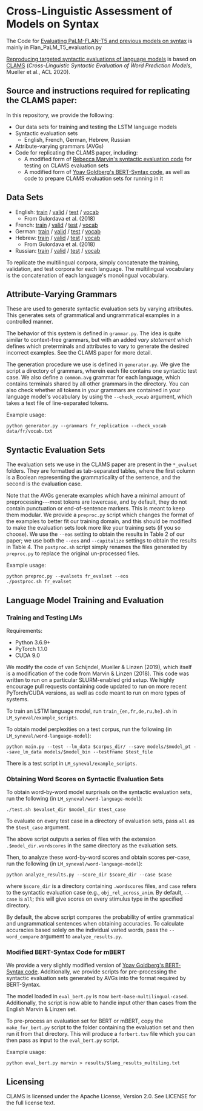 # Cross-Linguistic Assessment of Models on Syntax
The Code for [Evaluating PaLM-FLAN-T5 and previous models on syntax](https://github.com/Bachstelze/clams/blob/master/combined_Evaluating_PaLM_Flan_T5_on_Syntax_20_03.pdf) is mainly in Flan_PaLM_T5_evaluation.py

[Reproducing targeted syntactic evaluations of language models](https://raw.githubusercontent.com/Bachstelze/clams/master/Testing_the_reproducibility_of_syntactic_language_model_evaluations-2023.pdf) is based on [CLAMS](https://aclanthology.org/2020.acl-main.490) (*Cross-Linguistic Syntactic Evaluation of Word Prediction Models*, Mueller et al., ACL 2020).

## Source and instructions required for replicating the CLAMS paper:

In this repository, we provide the following:

- Our data sets for training and testing the LSTM language models
- Syntactic evaluation sets
	- English, French, German, Hebrew, Russian
- Attribute-varying grammars (AVGs)
- Code for replicating the CLAMS paper, including:
	- A modified form of [Rebecca Marvin's syntactic evaluation code](https://github.com/BeckyMarvin/LM_syneval) for testing on CLAMS evaluation sets
	- A modified form of [Yoav Goldberg's BERT-Syntax code](https://github.com/yoavg/bert-syntax), as well as code to prepare CLAMS evaluation sets for running in it

## Data Sets
- English: [train](https://dl.fbaipublicfiles.com/colorless-green-rnns/training-data/English/train.txt) / [valid](https://dl.fbaipublicfiles.com/colorless-green-rnns/training-data/English/valid.txt) / [test](https://dl.fbaipublicfiles.com/colorless-green-rnns/training-data/English/test.txt) / [vocab](https://dl.fbaipublicfiles.com/colorless-green-rnns/training-data/English/vocab.txt)
	- From Gulordava et al. (2018)
- French: [train](https://zenodo.org/record/3774712/files/fr_train.txt?download=1) / [valid](https://zenodo.org/record/3774712/files/fr_valid.txt?download=1) / [test](https://zenodo.org/record/3774712/files/fr_test.txt?download=1) / [vocab](https://zenodo.org/record/3774712/files/fr_vocab.txt?download=1)
- German: [train](https://zenodo.org/record/3774712/files/de_train.txt?download=1) / [valid](https://zenodo.org/record/3774712/files/de_valid.txt?download=1) / [test](https://zenodo.org/record/3774712/files/de_test.txt?download=1) / [vocab](https://zenodo.org/record/3774712/files/de_vocab.txt?download=1)
- Hebrew: [train](https://dl.fbaipublicfiles.com/colorless-green-rnns/training-data/Hebrew/train.txt) / [valid](https://dl.fbaipublicfiles.com/colorless-green-rnns/training-data/Hebrew/valid.txt) / [test](https://dl.fbaipublicfiles.com/colorless-green-rnns/training-data/Hebrew/test.txt) / [vocab](https://dl.fbaipublicfiles.com/colorless-green-rnns/training-data/Hebrew/vocab.txt)
	- From Gulordava et al. (2018)
- Russian: [train](https://zenodo.org/record/3774712/files/ru_train.txt?download=1) / [valid](https://zenodo.org/record/3774712/files/ru_valid.txt?download=1) / [test](https://zenodo.org/record/3774712/files/ru_test.txt?download=1) / [vocab](https://zenodo.org/record/3774712/files/ru_vocab.txt?download=1)

To replicate the multilingual corpora, simply concatenate the training, validation, and test corpora for each language. The multilingual vocabulary is the concatenation of each language's monolingual vocabulary.

## Attribute-Varying Grammars
These are used to generate syntactic evaluation sets by varying attributes. This generates sets of grammatical and ungrammatical examples in a controlled manner.

The behavior of this system is defined in `grammar.py`. The idea is quite similar to context-free grammars, but with an added *vary statement* which defines which preterminals and attributes to vary to generate the desired incorrect examples. See the CLAMS paper for more detail.

The generation procedure we use is defined in `generator.py`. We give the script a directory of grammars, wherein each file contains one syntactic test case. We also define a `common.avg` grammar for each language, which contains terminals shared by all other grammars in the directory. You can also check whether all tokens in your grammars are contained in your language model's vocabulary by using the `--check_vocab` argument, which takes a text file of line-separated tokens.

Example usage:
```
python generator.py --grammars fr_replication --check_vocab data/fr/vocab.txt
```

## Syntactic Evaluation Sets
The evaluation sets we use in the CLAMS paper are present in the `*_evalset` folders. They are formatted as tab-separated tables, where the first column is a Boolean representing the grammaticality of the sentence, and the second is the evaluation case.

Note that the AVGs generate examples which have a minimal amount of preprocessing---most tokens are lowercase, and by default, they do not contain punctuation or end-of-sentence markers. This is meant to keep them modular. We provide a `preproc.py` script which changes the format of the examples to better fit our training domain, and this should be modified to make the evaluation sets look more like your training sets (if you so choose). We use the `--eos` setting to obtain the results in Table 2 of our paper; we use both the `--eos` and `--capitalize` settings to obtain the results in Table 4. The `postproc.sh` script simply renames the files generated by `preproc.py` to replace the original un-processed files.

Example usage:
```
python preproc.py --evalsets fr_evalset --eos
./postproc.sh fr_evalset
```

## Language Model Training and Evaluation
### Training and Testing LMs
Requirements:
- Python 3.6.9+
- PyTorch 1.1.0
- CUDA 9.0

We modify the code of van Schijndel, Mueller & Linzen (2019), which itself is a modification of the code from Marvin & Linzen (2018). This code was written to run on a particular SLURM-enabled grid setup. We highly encourage pull requests containing code updated to run on more recent PyTorch/CUDA versions, as well as code meant to run on more types of systems.

To train an LSTM language model, run `train_{en,fr,de,ru,he}.sh` in `LM_syneval/example_scripts`.

To obtain model perplexities on a test corpus, run the following (in `LM_syneval/word-language-model`):
```
python main.py --test --lm_data $corpus_dir/ --save models/$model_pt --save_lm_data models/$model_bin --testfname $test_file
```
There is a test script in `LM_syneval/example_scripts`.

### Obtaining Word Scores on Syntactic Evaluation Sets

To obtain word-by-word model surprisals on the syntactic evaluation sets, run the following (in `LM_syneval/word-language-model`):
```
./test.sh $evalset_dir $model_dir $test_case
```
To evaluate on every test case in a directory of evaluation sets, pass `all` as the `$test_case` argument.

The above script outputs a series of files with the extension `.$model_dir.wordscores` in the same directory as the evaluation sets.

Then, to analyze these word-by-word scores and obtain scores per-case, run the following (in `LM_syneval/word-language-model`):
```
python analyze_results.py --score_dir $score_dir --case $case
```
where `$score_dir` is a directory containing `.wordscores` files, and `case` refers to the syntactic evaluation case (e.g., `obj_rel_across_anim`. By default, `--case` is `all`; this will give scores on every stimulus type in the specified directory.

By default, the above script compares the probability of entire grammatical and ungrammatical sentences when obtaining accuracies. To calculate accuracies based solely on the individual varied words, pass the `--word_compare` argument to `analyze_results.py`.


### Modified BERT-Syntax Code for mBERT
We provide a very slightly modified version of [Yoav Goldberg's BERT-Syntax code](https://github.com/yoavg/bert-syntax). Additionally, we provide scripts for pre-processing the syntactic evaluation sets generated by AVGs into the format required by BERT-Syntax.

The model loaded in `eval_bert.py` is now `bert-base-multilingual-cased`. Additionally, the script is now able to handle input other than cases from the English Marvin & Linzen set.

To pre-process an evaluation set for BERT or mBERT, copy the `make_for_bert.py` script to the folder containing the evaluation set and then run it from that directory. This will produce a `forbert.tsv` file which you can then pass as input to the `eval_bert.py` script.

Example usage:
```
python eval_bert.py marvin > results/$lang_results_multiling.txt
```

## Licensing
CLAMS is licensed under the Apache License, Version 2.0. See LICENSE for the full license text.
